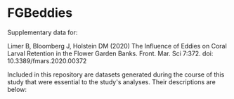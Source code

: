 # FGBeddies
Supplementary data for: 

Limer B, Bloomberg J, Holstein DM (2020) The Influence of Eddies on Coral Larval Retention in the Flower Garden Banks. Front. Mar. Sci 7:372. doi: 10.3389/fmars.2020.00372

Included in this repository are datasets generated during the course of this study that were essential to the study's analyses. Their descriptions are below:

